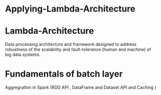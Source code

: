 # Applying-Lambda-Architecture

# Lambda-Architecture

Data processing architecture and framework designed to address robustness of the scalability and fault-tolerance (human and machine) of big data systems.

# Fundamentals of batch layer
Aggregration in Spark (RDD API , DataFrame and Dataset API and Caching )  
